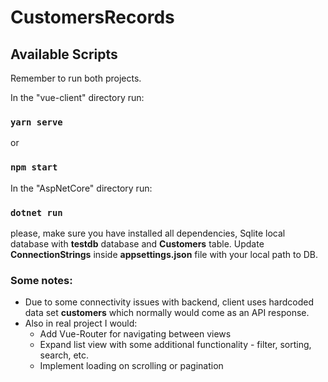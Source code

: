 # CustomersRecords

## Available Scripts

Remember to run both projects.

In the "vue-client" directory run:

### `yarn serve`

or

### `npm start`

In the "AspNetCore" directory run:

### `dotnet run`

please, make sure you have installed all dependencies, Sqlite local database with **testdb** database and **Customers** table. Update **ConnectionStrings** inside **appsettings.json** file with your local path to DB.

### Some notes:

- Due to some connectivity issues with backend, client uses hardcoded data set **customers** which normally would come as an API response.
- Also in real project I would:
  - Add Vue-Router for navigating between views
  - Expand list view with some additional functionality - filter, sorting, search, etc.
  - Implement loading on scrolling or pagination
